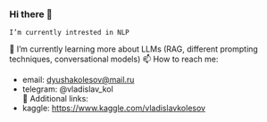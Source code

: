### Hi there 👋
    I’m currently intrested in NLP
🌱 I’m currently learning more about LLMs (RAG, different prompting techniques, conversational models) 
📫 How to reach me: 
- email: dyushakolesov@mail.ru 
- telegram: @vladislav_kol  
💬 Additional links:
- kaggle: https://www.kaggle.com/vladislavkolesov  
<!--
**vladislav3112/vladislav3112** is a ✨ _special_ ✨ repository because its `README.md` (this file) appears on your GitHub profile.

Here are some ideas to get you started:

- 🔭 I’m currently working on ...
- 🌱 I’m currently learning ...
- 👯 I’m looking to collaborate on ...
- 🤔 I’m looking for help with ...
- 💬 Ask me about ...
- 📫 How to reach me: ...
- 😄 Pronouns: ...
- ⚡ Fun fact: ...
-->
